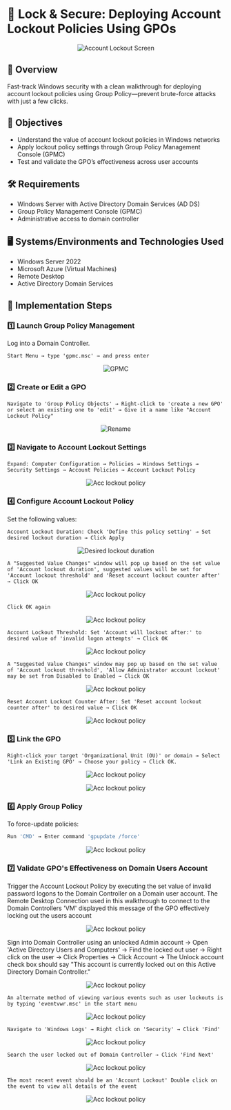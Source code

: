 # 🔐 Lock & Secure: Deploying Account Lockout Policies Using GPOs

<p align="center">
<img src="https://i.imgur.com/97OPyMe.jpeg" alt="Account Lockout Screen"/>
</p>

## 📘 Overview
Fast-track Windows security with a clean walkthrough for deploying account lockout policies using Group Policy—prevent brute-force attacks with just a few clicks.

## 🎯 Objectives
- Understand the value of account lockout policies in Windows networks
- Apply lockout policy settings through Group Policy Management Console (GPMC)
- Test and validate the GPO’s effectiveness across user accounts

## 🛠️ Requirements
- Windows Server with Active Directory Domain Services (AD DS)
- Group Policy Management Console (GPMC)
- Administrative access to domain controller

## 🖥️ Systems/Environments and Technologies Used
- Windows Server 2022
- Microsoft Azure (Virtual Machines)
- Remote Desktop
- Active Directory Domain Services

## 📂 Implementation Steps

### 1️⃣ Launch Group Policy Management
Log into a Domain Controller.
```plaintext
Start Menu → type 'gpmc.msc' → and press enter
```
<p align="center"> <img src="https://i.imgur.com/ipcoMQU.png" alt="GPMC"/> </p>

### 2️⃣ Create or Edit a GPO
```plaintext
Navigate to 'Group Policy Objects' → Right-click to 'create a new GPO' or select an existing one to 'edit' → Give it a name like "Account Lockout Policy"
```
<p align="center"> <img src="https://i.imgur.com/Ep9d6Uo.png" alt="Rename"/> </p>

### 3️⃣ Navigate to Account Lockout Settings  
```plaintext
Expand: Computer Configuration → Policies → Windows Settings → Security Settings → Account Policies → Account Lockout Policy
```
<p align="center"> <img src="https://i.imgur.com/kEPOXyX.png" alt="Acc lockout policy"/> </p>

### 4️⃣ Configure Account Lockout Policy
Set the following values:
```
Account Lockout Duration: Check 'Define this policy setting' → Set desired lockout duration → Click Apply
```
<p align="center"> <img src="https://i.imgur.com/I5G0Ilu.png" alt="Desired lockout duration"/> </p>

```
A "Suggested Value Changes" window will pop up based on the set value of 'Account lockout duration', suggested values will be set for 'Account lockout threshold' and 'Reset account lockout counter after' → Click OK
```

<p align="center"> <img src="https://i.imgur.com/DNF6XeN.png" alt="Acc lockout policy"/> </p>

```
Click OK again
```
<p align="center"> <img src="https://i.imgur.com/cjUwybR.png" alt="Acc lockout policy"/> </p>

```
Account Lockout Threshold: Set 'Account will lockout after:' to desired value of 'invalid logon attempts' → Click OK
```
<p align="center"> <img src="https://i.imgur.com/OPeOEnp.png" alt="Acc lockout policy"/> </p>

```
A "Suggested Value Changes" window may pop up based on the set value of 'Account lockout threshold', 'Allow Administrator account lockout' may be set from Disabled to Enabled → Click OK
```
<p align="center"> <img src="https://i.imgur.com/8qqeRjZ.png" alt="Acc lockout policy"/> </p>

```
Reset Account Lockout Counter After: Set 'Reset account lockout counter after' to desired value → Click OK
```
<p align="center"> <img src="https://i.imgur.com/Zv1Y2ef.png" alt="Acc lockout policy"/> </p>

### 5️⃣ Link the GPO
```
Right-click your target 'Organizational Unit (OU)' or domain → Select 'Link an Existing GPO' → Choose your policy → Click OK.
```
<p align="center"> <img src="https://i.imgur.com/jeXjkMb.png" alt="Acc lockout policy"/> </p>

<p align="center"> <img src="https://i.imgur.com/VOlupQ7.png" alt="Acc lockout policy"/> </p>

### 6️⃣ Apply Group Policy
To force-update policies:
```bash
Run 'CMD' → Enter command 'gpupdate /force'
```
<p align="center"> <img src="https://i.imgur.com/cVX0bKP.png" alt="Acc lockout policy"/> </p>

### 7️⃣ Validate GPO's Effectiveness on Domain Users Account

Trigger the Account Lockout Policy by executing the set value of invalid password logons to the Domain Controller on a Domain user account. The Remote Desktop Connection used in this walkthrough to connect to the Domain Controllers 'VM' displayed this message of the GPO effectively locking out the users account
<p align="center"> <img src="https://i.imgur.com/lNSnr8s.png" alt="Acc lockout policy"/> </p>

Sign into Domain Controller using an unlocked Admin account → Open 'Active Directory Users and Computers' → Find the locked out user → Right click on the user → Click Properties → Click Account → The Unlock account check box should say "This account is currently locked out on this Active Directory Domain Controller."

<p align="center"> <img src="https://i.imgur.com/5dsKNwD.png" alt="Acc lockout policy"/> </p>

```
An alternate method of viewing various events such as user lockouts is by typing 'eventvwr.msc' in the start menu
```
<p align="center"> <img src="https://i.imgur.com/fnpe1Ug.png" alt="Acc lockout policy"/> </p>

```
Navigate to 'Windows Logs' → Right click on 'Security' → Click 'Find'
```
<p align="center"> <img src="https://i.imgur.com/k4fyqBw.png" alt="Acc lockout policy"/> </p>

```
Search the user locked out of Domain Controller → Click 'Find Next'
```
<p align="center"> <img src="https://i.imgur.com/b7Hk2vF.png" alt="Acc lockout policy"/> </p>

```
The most recent event should be an 'Account Lockout' Double click on the event to view all details of the event
```
<p align="center"> <img src="https://i.imgur.com/1Mtz9VN.png" alt="Acc lockout policy"/> </p>
